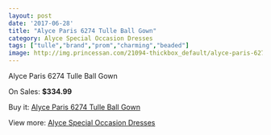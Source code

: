 ```yaml
---
layout: post
date: '2017-06-28'
title: "Alyce Paris 6274 Tulle Ball Gown"
category: Alyce Special Occasion Dresses
tags: ["tulle","brand","prom","charming","beaded"]
image: http://img.princessan.com/21094-thickbox_default/alyce-paris-6274-tulle-ball-gown.jpg
---
```

Alyce Paris 6274 Tulle Ball Gown

On Sales: **$334.99**
<a href="https://www.princessan.com/en/9548-alyce-paris-6274-tulle-ball-gown.html"><amp-img layout="responsive" width="600" height="600" src="//img.princessan.com/21094-thickbox_default/alyce-paris-6274-tulle-ball-gown.jpg" alt="Alyce Paris 6274 Tulle Ball Gown 0" /></a>

Buy it: [Alyce Paris 6274 Tulle Ball Gown](https://www.princessan.com/en/9548-alyce-paris-6274-tulle-ball-gown.html "Alyce Paris 6274 Tulle Ball Gown")

View more: [Alyce Special Occasion Dresses](https://www.princessan.com/en/77- "Alyce Special Occasion Dresses")